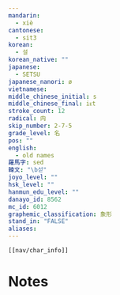 ```yaml
---
mandarin:
  - xiè
cantonese:
  - sit3
korean:
  - 설
korean_native: ""
japanese:
  - SETSU
japanese_nanori: ø
vietnamese:
middle_chinese_initial: s
middle_chinese_final: iᴇt
stroke_count: 12
radical: 禸
skip_number: 2-7-5
grade_level: 名
pos: ""
english:
  - old names
羅馬字: sed
韓文: "\b섣"
joyo_level: ""
hsk_level: ""
hanmun_edu_level: ""
danayo_id: 8562
mc_id: 6012
graphemic_classification: 象形
stand_in: "FALSE"
aliases:
---
```

```meta-bind-embed
[[nav/char_info]]
```

# Notes
